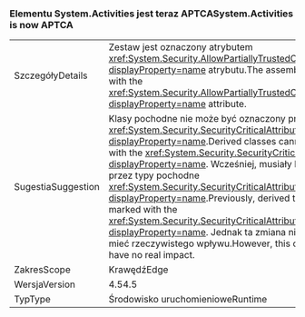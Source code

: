 ### <a name="systemactivities-is-now-aptca"></a><span data-ttu-id="b7d88-101">Elementu System.Activities jest teraz APTCA</span><span class="sxs-lookup"><span data-stu-id="b7d88-101">System.Activities is now APTCA</span></span>

|   |   |
|---|---|
|<span data-ttu-id="b7d88-102">Szczegóły</span><span class="sxs-lookup"><span data-stu-id="b7d88-102">Details</span></span>|<span data-ttu-id="b7d88-103">Zestaw jest oznaczony atrybutem <xref:System.Security.AllowPartiallyTrustedCallersAttribute?displayProperty=name> atrybutu.</span><span class="sxs-lookup"><span data-stu-id="b7d88-103">The assembly is marked with the <xref:System.Security.AllowPartiallyTrustedCallersAttribute?displayProperty=name> attribute.</span></span>|
|<span data-ttu-id="b7d88-104">Sugestia</span><span class="sxs-lookup"><span data-stu-id="b7d88-104">Suggestion</span></span>|<span data-ttu-id="b7d88-105">Klasy pochodne nie może być oznaczony przez <xref:System.Security.SecurityCriticalAttribute?displayProperty=name>.</span><span class="sxs-lookup"><span data-stu-id="b7d88-105">Derived classes cannot be marked with the <xref:System.Security.SecurityCriticalAttribute?displayProperty=name>.</span></span> <span data-ttu-id="b7d88-106">Wcześniej, musiały być oznaczony przez typy pochodne <xref:System.Security.SecurityCriticalAttribute?displayProperty=name>.</span><span class="sxs-lookup"><span data-stu-id="b7d88-106">Previously, derived types had to be marked with the <xref:System.Security.SecurityCriticalAttribute?displayProperty=name>.</span></span> <span data-ttu-id="b7d88-107">Jednak ta zmiana nie powinna mieć rzeczywistego wpływu.</span><span class="sxs-lookup"><span data-stu-id="b7d88-107">However, this change should have no real impact.</span></span>|
|<span data-ttu-id="b7d88-108">Zakres</span><span class="sxs-lookup"><span data-stu-id="b7d88-108">Scope</span></span>|<span data-ttu-id="b7d88-109">Krawędź</span><span class="sxs-lookup"><span data-stu-id="b7d88-109">Edge</span></span>|
|<span data-ttu-id="b7d88-110">Wersja</span><span class="sxs-lookup"><span data-stu-id="b7d88-110">Version</span></span>|<span data-ttu-id="b7d88-111">4.5</span><span class="sxs-lookup"><span data-stu-id="b7d88-111">4.5</span></span>|
|<span data-ttu-id="b7d88-112">Typ</span><span class="sxs-lookup"><span data-stu-id="b7d88-112">Type</span></span>|<span data-ttu-id="b7d88-113">Środowisko uruchomieniowe</span><span class="sxs-lookup"><span data-stu-id="b7d88-113">Runtime</span></span>|

